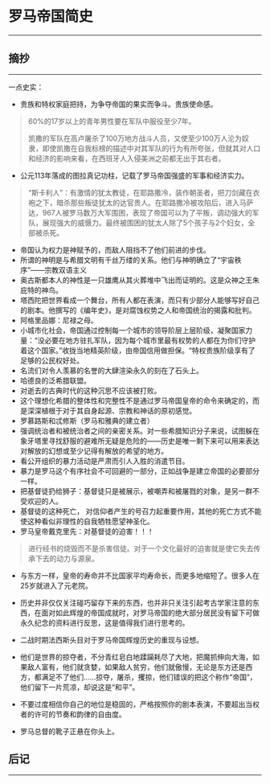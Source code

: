 # 罗马帝国简史
----


## 摘抄
----



一点史实：

- 贵族和特权家庭把持，为争夺帝国的果实而争斗。贵族使命感。


> 60%的17岁以上的青年男性要在军队中服役至少7年。
> 
> 凯撒的军队在高卢屠杀了100万地方战斗人员，又使至少100万人沦为奴隶，即使凯撒在自我标榜的描述中对其军队的行为有所夸张，但就其对人口和经济的影响来看，在西班牙人入侵美洲之前都无出于其右者。


- 公元113年落成的图拉真记功柱，记载了罗马帝国强盛的军事和经济实力。


> “斯卡利人”：有激情的犹太教徒，在耶路撒冷，装作朝圣者，把刀剑藏在衣袍之下，暗杀那些叛徒犹太的达官贵人。在耶路撒冷被攻陷后，进入马萨达，967人被罗马数万大军围困，表现了帝国可以为了平叛，调动强大的军队，展现强大的威慑力。最终被围困的犹太人除了5个孩子与2个妇女，全部被杀死。


- 帝国认为权力是神赋予的，而敌人阻挡不了他们前进的步伐。
- 所谓的神明是与希腊文明有千丝万缕的关系。他们与神明确立了“宇宙秩序”——宗教双语主义
- 奥古斯都本人的神性是一只雄鹰从其火葬堆中飞出而证明的。这是众神之王朱庇特的神鸟。
- 塔西陀把世界看成一个舞台，所有人都在表演，而只有少部分人能够写好自己的剧本。他撰写的《编年史》，是对腐蚀权势之人和帝国统治的揭露和批判。
- 阿格里品娜：尼禄之母。
- 小城市化社会，帝国通过控制每一个城市的领导阶层上层阶级，凝聚国家力量：“没必要在地方驻扎军队，因为每个城市里最有权势的人都在为你们守护着这个国家。”收拢当地精英阶级，由帝国信用做担保。“特权贵族阶级享有了足够的公民权好处。
- 名流们对令人羡慕的名誉的大肆渲染永久的刻在了石头上。
- 哈德良的泛希腊联盟。
- 对逝去的古典时代的这种沉思不应该被打败。
- 这个理想化希腊的整体性和完整性不是通过罗马帝国皇帝的命令来确定的，而是深深植根于对于其自身起源、宗教和神话的原初感觉。
- 罗慕路斯和忒修斯（罗马和雅典的建立者）
- 强调统治者和被统治者之间的亲密关系。对一些希腊知识分子来说，试图躲在象牙塔里寻找舒服的避难所无疑是危险的——历史是唯一剩下来可以用来表达对解放的幻想或至少记得有解放的希望的地方。
- 看公开组织的暴力活动是严肃而引人入胜的消遣节目。
- 暴力是罗马这个有序社会不可回避的一部分，正如战争是建立帝国的必要部分一样。
- 把基督徒扔给狮子：基督徒只是被展示，被嘲弄和被屠戮的对象，是另一群不受欢迎的人。
- 基督徒的这种死亡， 对信仰者产生的号召力起重要作用，其他的死亡方式不能使这种看似非理性的自我牺牲愿望神圣化。
- 罗马皇帝戴克里先：对基督徒的迫害！！！

> 进行经书的烧毁而不是杀害信徒。对于一个文化最好的迫害就是使它失去传承下去的动力与源泉。


- 与东方一样，皇帝的寿命并不比国家平均寿命长，而更多地缩短了。很多人在25岁就进入了元老院。
- 历史并非仅仅关注碰巧留存下来的东西，也并非只关注引起考古学家注意的东西，在面对如此辉煌的帝国成就时，对罗马帝国的绝大部分居民没有留下可做永久纪念的资料进行反思，这是值得我们进行思考的。
- 二战时期法西斯头目对于罗马帝国辉煌历史的重现与设想。





- 他们是世界的掠夺者，不分青红皂白地蹂躏耗尽了大地，把魔抓伸向大海，如果敌人富有，他们就贪婪，如果敌人贫穷，他们就傲慢，无论是东方还是西方，都满足不了他们……掠夺，屠杀，攫掠，他们错误的把这个称作“帝国”，他们留下一片荒凉，却说这是“和平”。
- 不要过度相信你自己的地位是稳固的，严格按照你的剧本表演，不要超出当权者的许可的节奏和韵律的自由度。
- 罗马总督的靴子正悬在你头上。


## 后记
----